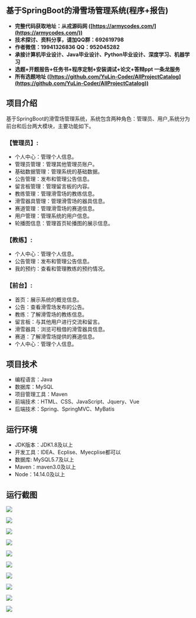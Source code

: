 ## 基于SpringBoot的滑雪场管理系统(程序+报告)

- <b>完整代码获取地址：从戎源码网 ([https://armycodes.com/](https://armycodes.com/))</b>
- <b>技术探讨、资料分享，请加QQ群：692619798</b> 
- <b>作者微信：19941326836  QQ：952045282</b> 
- <b>承接计算机毕业设计、Java毕业设计、Python毕业设计、深度学习、机器学习</b>
- <b>选题+开题报告+任务书+程序定制+安装调试+论文+答辩ppt 一条龙服务</b>
- <b>所有选题地址 ([https://github.com/YuLin-Coder/AllProjectCatalog](https://github.com/YuLin-Coder/AllProjectCatalog)) </b>

## 项目介绍
基于SpringBoot的滑雪场管理系统，系统包含两种角色：管理员、用户,系统分为前台和后台两大模块，主要功能如下。

### 【管理员】:
- 个人中心：管理个人信息。
- 管理员管理：管理其他管理员账户。
- 基础数据管理：管理系统的基础数据。
- 公告管理：发布和管理公告信息。
- 留言板管理：管理留言板的内容。
- 教练管理：管理滑雪场的教练信息。
- 滑雪器具管理：管理滑雪场的器具信息。
- 赛道管理：管理滑雪场的赛道信息。
- 用户管理：管理系统的用户信息。
- 轮播图信息：管理首页轮播图的展示信息。

### 【教练】:
- 个人中心：管理个人信息。
- 公告管理：发布和管理公告信息。
- 我的预约：查看和管理教练的预约情况。

### 【前台】:
- 首页：展示系统的概览信息。
- 公告：查看滑雪场发布的公告。
- 教练：了解滑雪场的教练信息。
- 留言板：与其他用户进行交流和留言。
- 滑雪器具：浏览可租借的滑雪器具信息。
- 赛道：了解滑雪场提供的赛道信息。
- 个人中心：管理个人信息。

## 项目技术
- 编程语言：Java
- 数据库：MySQL
- 项目管理工具：Maven
- 前端技术：HTML、CSS、JavaScript、Jquery、Vue
- 后端技术：Spring、SpringMVC、MyBatis

## 运行环境
- JDK版本：JDK1.8及以上
- 开发工具：IDEA、Ecplise、Myecplise都可以
- 数据库: MySQL5.7及以上
- Maven：maven3.0及以上
- Node：14.14.0及以上

## 运行截图
![](screenshot/1.png)

![](screenshot/2.png)

![](screenshot/3.png)

![](screenshot/4.png)

![](screenshot/5.png)

![](screenshot/6.png)

![](screenshot/7.png)

![](screenshot/8.png)

![](screenshot/9.png)

![](screenshot/10.png)

